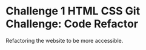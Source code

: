 # Challenge 1 HTML CSS Git Challenge: Code Refactor
Refactoring the website to be more accessible. 
